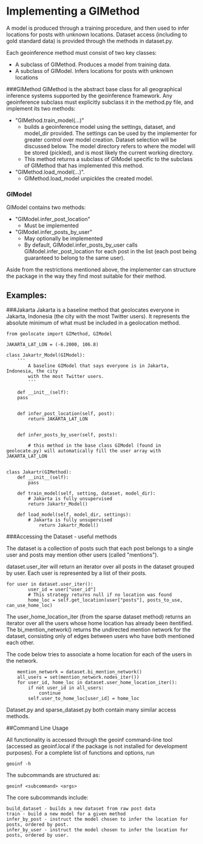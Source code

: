 # Implementing a GIMethod

A model is produced through a training procedure, and then used to infer locations for posts with unknown locations. Dataset access (including to gold standard data) is provided through the methods in dataset.py. 

Each geoinference method must consist of two key classes:
* A subclass of GIMethod. Produces a model from training data. 
* A subclass of GIModel. Infers locations for posts with unknown locations

###GIMethod
GIMethod is the abstract base class for all geographical inference systems supported by the geoinference framework. Any geoinference subclass must explicitly subclass it in the method.py file, and implement its two methods: 
* "GIMethod.train_model(...)" 
  * builds a geoinference model using the settings, dataset, and model_dir provided. The settings can be used by the implementer for greater control over model creation. Dataset selection will be discussed below. The model directory refers to where the model will be stored (pickled), and is most likely the current working directory.
  * This method returns a subclass of GIModel specific to the subclass of GIMethod that has implemented this method. 
* "GIMethod.load_model(...)". 
  * GIMethod.load_model unpickles the created model.

### GIModel
GIModel contains two methods: 

* "GIModel.infer_post_location"
   * Must be implemented
* "GIModel.infer_posts_by_user"
  * May optionally be implemented  
  * By default, GIModel.infer_posts_by_user calls GIModel.infer_post_location for each post in the list (each post being guaranteed to belong to the same user). 

Aside from the restrictions mentioned above, the implementer can structure the package in the way they find most suitable for their method. 
 
## Examples:

###Jakarta
Jakarta is a baseline method that geolocates everyone in Jakarta, Indonesia (the city with the most Twitter users). It represents the absolute minimum of what must be included in a geolocation method.  

    
    from geolocate import GIMethod, GIModel

    JAKARTA_LAT_LON = (-6.2000, 106.8)

    class Jakartr_Model(GIModel):
        '''
            A baseline GIModel that says everyone is in Jakarta, Indonesia, the city
            with the most Twitter users.
            '''

        def __init__(self):
        pass


        def infer_post_location(self, post):
            return JAKARTA_LAT_LON


        def infer_posts_by_user(self, posts):

            # this method in the base class GIModel (found in geolocate.py) will automatically fill the user array with 		JAKARTA_LAT_LON


    class Jakartr(GIMethod):
        def __init__(self):
            pass
    
        def train_model(self, setting, dataset, model_dir):
            # Jakarta is fully unsupervised
            return Jakartr_Model()
    
        def load_model(self, model_dir, settings):
            # Jakarta is fully unsupervised
                return Jakartr_Model()

###Accessing the Dataset - useful methods

The dataset is a collection of posts such that each post belongs to a single user and posts may
mention other users (called "mentions").

dataset.user_iter will return an iterator over all posts in the dataset grouped by user. Each user is represented by a list of their posts. 

    for user in dataset.user_iter():
            user_id = user["user_id"]
            # This strategy returns null if no location was found
            home_loc = self.get_location(user["posts"], posts_to_use, can_use_home_loc)
	
The user_home_location_iter (from the sparse dataset method) returns an iterator over all the users whose home location has already been itentified. The bi_mention_network() returns the undirected mention network for the dataset, consisting only of edges between users who have both mentioned each other.

The code below tries to associate a home location for each of the users in the network. 

        mention_network = dataset.bi_mention_network()
        all_users = set(mention_network.nodes_iter())
        for user_id, home_loc in dataset.user_home_location_iter():           
            if not user_id in all_users:
                continue
            self.user_to_home_loc[user_id] = home_loc

Dataset.py and sparse_dataset.py both contain many similar access methods. 

##Command Line Usage

All functionality is accessed through the geoinf command-line tool (accessed as geoinf.local if the package is not installed for development purposes). For a complete list of functions and options, run

    geoinf -h

The subcommands are structured as:

    geoinf <subcommand> <args>

The core subcommands include:

    build_dataset - builds a new dataset from raw post data
    train - build a new model for a given method
    infer_by_post - instruct the model chosen to infer the location for posts, ordered by post.
    infer_by_user - instruct the model chosen to infer the location for posts, ordered by user.
